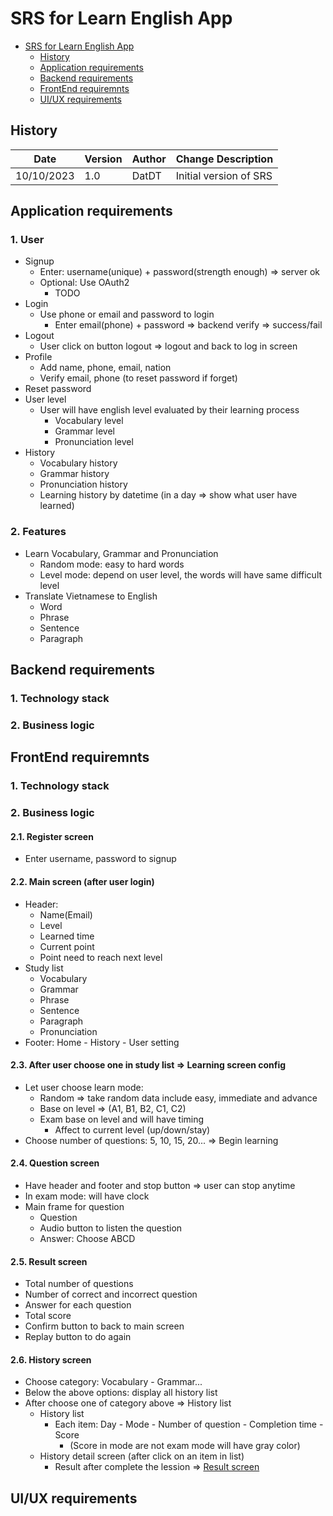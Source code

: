 # SRS for Learn English App
<!-- TOC -->
* [SRS for Learn English App](#srs-for-learn-english-app)
  * [History](#history)
  * [Application requirements](#application-requirements)
  * [Backend requirements](#backend-requirements)
  * [FrontEnd requiremnts](#frontend-requiremnts)
  * [UI/UX requirements](#uiux-requirements)
<!-- TOC -->
## History
|Date|Version|Author|Change Description|
|----|-------|------|------------------|
|10/10/2023|1.0|DatDT|Initial version of SRS|

## Application requirements
### 1. User
- Signup
  - Enter: username(unique) + password(strength enough) => server ok
  - Optional: Use OAuth2
    - TODO
- Login
  - Use phone or email and password to login
    - Enter email(phone) + password => backend verify => success/fail
- Logout
  - User click on button logout => logout and back to log in screen
- Profile
  - Add name, phone, email, nation
  - Verify email, phone (to reset password if forget)
- Reset password
- User level
  - User will have english level evaluated by their learning process
    - Vocabulary level
    - Grammar level
    - Pronunciation level
- History
  - Vocabulary history
  - Grammar history
  - Pronunciation history
  - Learning history by datetime (in a day => show what user have learned)
### 2. Features
- Learn Vocabulary, Grammar and Pronunciation
  - Random mode: easy to hard words
  - Level mode: depend on user level, the words will have same difficult level
- Translate Vietnamese to English
  - Word
  - Phrase
  - Sentence
  - Paragraph
## Backend requirements
### 1. Technology stack
### 2. Business logic
## FrontEnd requiremnts
### 1. Technology stack
### 2. Business logic
#### 2.1. Register screen
- Enter username, password to signup
#### 2.2. Main screen (after user login)
- Header: 
  - Name(Email)
  - Level
  - Learned time
  - Current point
  - Point need to reach next level
- Study list
  - Vocabulary
  - Grammar
  - Phrase
  - Sentence
  - Paragraph
  - Pronunciation
- Footer: Home - History - User setting 
#### 2.3. After user choose one in study list => Learning screen config
- Let user choose learn mode:
  - Random => take random data include easy, immediate and advance
  - Base on level => (A1, B1, B2, C1, C2)
  - Exam base on level and will have timing
    - Affect to current level (up/down/stay)
- Choose number of questions: 5, 10, 15, 20... => Begin learning
#### 2.4. Question screen
- Have header and footer and stop button => user can stop anytime
- In exam mode: will have clock
- Main frame for question
  - Question
  - Audio button to listen the question
  - Answer: Choose ABCD
#### 2.5. Result screen
- Total number of questions
- Number of correct and incorrect question
- Answer for each question
- Total score
- Confirm button to back to main screen
- Replay button to do again
#### 2.6. History screen
- Choose category: Vocabulary - Grammar...
- Below the above options: display all history list 
- After choose one of category above => History list
  - History list
    - Each item: Day - Mode - Number of question - Completion time - Score
      - (Score in mode are not exam mode will have gray color)
  - History detail screen (after click on an item in list)
    - Result after complete the lession => [Result screen](#result-screen)
## UI/UX requirements





